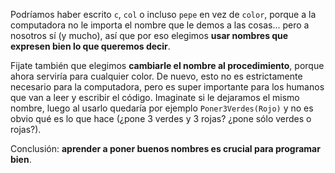 Podríamos haber escrito `c`, `col` o incluso `pepe` en vez de `color`, porque a la computadora no le importa el nombre que le demos a las cosas... pero a nosotros sí (y mucho), así que por eso elegimos **usar nombres que expresen bien lo que queremos decir**.

Fijate también que elegimos **cambiarle el nombre al procedimiento**, porque ahora serviría para cualquier color. De nuevo, esto no es estrictamente necesario para la computadora, pero es super importante para los humanos que van a leer y escribir el código. Imaginate si le dejaramos el mismo nombre, luego al usarlo quedaría por ejemplo `Poner3Verdes(Rojo)` y no es obvio qué es lo que hace (¿pone 3 verdes y 3 rojas? ¿pone sólo verdes o rojas?).

Conclusión: **aprender a poner buenos nombres es crucial para programar bien**.
